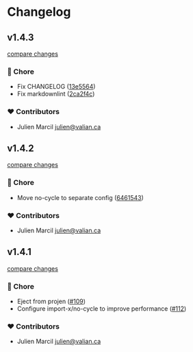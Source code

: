 # Changelog


## v1.4.3

[compare changes](https://github.com/valian-ca/eslint-config/compare/v1.4.2...v1.4.3)

### 🏡 Chore

- Fix CHANGELOG ([13e5564](https://github.com/valian-ca/eslint-config/commit/13e5564))
- Fix markdownlint ([2ca2f4c](https://github.com/valian-ca/eslint-config/commit/2ca2f4c))

### ❤️ Contributors

- Julien Marcil <julien@valian.ca>

## v1.4.2

[compare changes](https://github.com/valian-ca/eslint-config/compare/v1.3.20...v1.4.2)

### 🏡 Chore

- Move no-cycle to separate config ([6461543](https://github.com/valian-ca/eslint-config/commit/6461543))

### ❤️ Contributors

- Julien Marcil <julien@valian.ca>

## v1.4.1

[compare changes](https://github.com/valian-ca/eslint-config/compare/v1.3.20...v1.4.1)

### 🏡 Chore

- Eject from projen ([#109](https://github.com/valian-ca/eslint-config/pull/109))
- Configure import-x/no-cycle to improve performance ([#112](https://github.com/valian-ca/eslint-config/pull/112))

### ❤️ Contributors

- Julien Marcil <julien@valian.ca>

